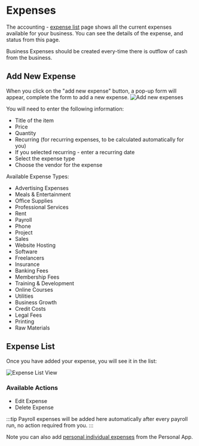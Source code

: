 # Expenses

The accounting - [expense list](https://skhokho.io/accounting/expenses/view) page shows all the current expenses available for your business. You can see the details of the expense, and status from this page.

Business Expenses should be created every-time there is outflow of cash from the business.

## Add New Expense

When you click on the "add new expense" button, a pop-up form will appear, complete the form to add a new expense.
![Add new expenses](/img/accounting_software_expense_management.png)

You will need to enter the following information:
* Title of the item
* Price
* Quantity
* Recurring (for recurring expenses, to be calculated automatically for you)
* If you selected recurring - enter a recurring date
* Select the expense type
* Choose the vendor for the expense

Available Expense Types:
* Advertising Expenses
* Meals & Entertainment
* Office Supplies
* Professional Services
* Rent
* Payroll
* Phone
* Project
* Sales
* Website Hosting
* Software
* Freelancers
* Insurance
* Banking Fees
* Membership Fees
* Training & Development
* Online Courses
* Utilities
* Business Growth
* Credit Costs
* Legal Fees
* Printing
* Raw Materials


## Expense List

Once you have added your expense, you will see it in the list:

![Expense List View](/img/expense_list_view.png)

### Available Actions
* Edit Expense
* Delete Expense


:::tip
Payroll expenses will be added here automatically after every payroll run, no action required from you.
:::

Note you can also add [personal individual expenses](https://skhokho.io/hr-management-software-for-small-business) from the Personal App.
